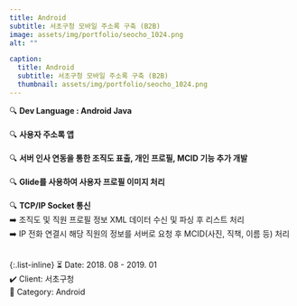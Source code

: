 ```yaml
---
title: Android
subtitle: 서초구청 모바일 주소록 구축 (B2B)
image: assets/img/portfolio/seocho_1024.png
alt: ""

caption:
  title: Android
  subtitle: 서초구청 모바일 주소록 구축 (B2B)
  thumbnail: assets/img/portfolio/seocho_1024.png
---
```


🔍 <b>Dev Language : Android Java</b><br><br>
🔍 <b>사용자 주소록 앱</b><br><br>
🔍 <b>서버 인사 연동을 통한 조직도 표출, 개인 프로필, MCID 기능 추가 개발</b><br><br>
🔍 <b>Glide를 사용하여 사용자 프로필 이미지 처리</b><br><br>
🔍 <b>TCP/IP Socket 통신</b><br>
➡️ 조직도 및 직원 프로필 정보 XML 데이터 수신 및 파싱 후 리스트 처리<br>
➡️ IP 전화 연결시 해당 직원의 정보를 서버로 요청 후 MCID(사진, 직책, 이름 등) 처리<br><br>

{:.list-inline}
⏳ Date: 2018. 08 - 2019. 01<br>
✔️ Client: 서초구청<br>
📌 Category: Android<br>